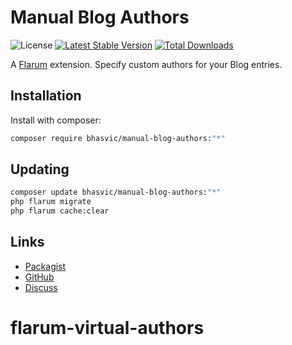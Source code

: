 # Manual Blog Authors

![License](https://img.shields.io/badge/license-MIT-blue.svg) [![Latest Stable Version](https://img.shields.io/packagist/v/bhasvic/manual-blog-authors.svg)](https://packagist.org/packages/bhasvic/manual-blog-authors) [![Total Downloads](https://img.shields.io/packagist/dt/bhasvic/manual-blog-authors.svg)](https://packagist.org/packages/bhasvic/manual-blog-authors)

A [Flarum](http://flarum.org) extension. Specify custom authors for your Blog entries.

## Installation

Install with composer:

```sh
composer require bhasvic/manual-blog-authors:"*"
```

## Updating

```sh
composer update bhasvic/manual-blog-authors:"*"
php flarum migrate
php flarum cache:clear
```

## Links

- [Packagist](https://packagist.org/packages/bhasvic/manual-blog-authors)
- [GitHub](https://github.com/bhasvic/manual-blog-authors)
- [Discuss](https://discuss.flarum.org/d/PUT_DISCUSS_SLUG_HERE)
# flarum-virtual-authors
